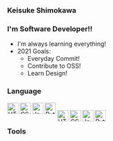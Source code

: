 ### Keisuke Shimokawa

<!-- [![Twitter Follow](https://img.shields.io/twitter/follow/codeSTACKr?color=1DA1F2&logo=twitter&style=for-the-badge)](https://twitter.com/intent/follow?original_referer=https%3A%2F%2Fgithub.com%2FcodeSTACKr&screen_name=shimopino) -->

### I'm Software Developer!!

- I'm always learning everything!
- 2021 Goals:
    - Everyday Commit!
    - Contribute to OSS!
    - Learn Design!

### Language

<img align="left" alt="HTML5" width="26px" src="https://cdn.svgporn.com/logos/html-5.svg" />
<img align="left" alt="CSS3" width="26px" src="https://cdn.svgporn.com/logos/css-3.svg" />
<img align="left" alt="JavaScript" width="26px" src="https://cdn.svgporn.com/logos/javascript.svg" />
<img align="left" alt="Python" width="26px" src="https://cdn.svgporn.com/logos/python.svg" />


<br />

<img align="left" alt="HTML5" width="26px" height="26px" src="https://png2.cleanpng.com/sh/54767cea7c50b43faf9d64b02526c454/L0KzQYm3U8IxN6hufZH0aYP2gLBuTfh1dZ0yj9drLXTog7rujr10a5JxedR1ZT35dbT7jCIub6NmiNpyY4Owh7F5jPQuf5ppRdp9bXy4PbrqjB4ucJUyTdNrMHO7RbS6V8diaWEzSKg8OUO1RYe4VcIyPWQ6SKgDMkK6Q3B3jvc=/kisspng-html-web-design-scalable-vector-graphics-world-wid-html5-icon-hd-5ab0c85c377aa0.0639325615215350682273.png" />
<img align="left" alt="CSS3" width="26px" height="26px" src="https://png2.cleanpng.com/sh/1580e52b14f43949e5b03fdb645488b3/L0KzQYm3VMIyN6t3j5H0aYP2gLBuTfN0e2Qye9N8Y3HnebBuTgN1gZ1qReVxZXX3g37zjBdwNZl5hd42bXH1e8b3Tfxidph6RadqZHLpQYbqVMUyOpM3RqIEMUS8Qom3UcUzPGQ7S6g6MkK7Qoq1kP5o/kisspng-css3-cascading-style-sheets-logo-html-markup-langu-5adbf15c4512b2.0914928015243636122829.png" />
<img align="left" alt="JavaScript" width="26px" height="26px" src="https://png2.cleanpng.com/sh/21dc8045606c17519047fb77103fa9ce/L0KzQYm3VMI6N5N6j5H0aYP2gLBuTfpifpJ4eARycISwfLFuj71pfJ5xRdV4bX3ofsW0gvxwb146edcBM3O1Q4K6WcEyOF86TKUBOEe3QIK8UsUxO2k2Sac5OEC1PsH1h5==/kisspng-javascript-logo-html-comment-blog-5ae63c23139110.5436874015250381150802.png" />
<img align="left" alt="Python" width="26px" height="26px" src="https://png2.cleanpng.com/sh/3d53411a0e8957d1417939555e70942e/L0KzQYm3U8IxN6J9iZH0aYP2gLBuTfFvb51qReZueISwg8r0gv9tNZN3edDtLXB3eLb5TgB6fJl0hp8AYXKzc4GCgslmaWJmT5C8Mki5SYOAVcE2OmI6S6U5OEO5RIqBTwBvbz==/kisspng-angle-text-symbol-brand-other-python-5ab0c09b9ea1a7.3286927515215330836498.png" />

<br />

### Tools
